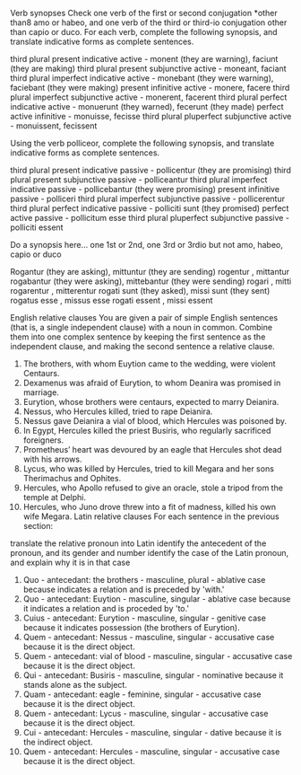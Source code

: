 Verb synopses
Check one verb of the first or second conjugation *other than8 amo or habeo, and one verb of the third or third-io conjugation other than capio or duco. For each verb, complete the following synopsis, and translate indicative forms as complete sentences.

third plural present indicative active - monent (they are warning), faciunt (they are making)
third plural present subjunctive active - moneant, faciant
third plural imperfect indicative active - monebant (they were warning), faciebant (they were making)
present infinitive active - monere, facere
third plural imperfect subjunctive active - monerent, facerent
third plural perfect indicative active - monuerunt (they warned), fecerunt (they made)
perfect active infinitive - monuisse, fecisse
third plural pluperfect subjunctive active - monuissent, fecissent
  
Using the verb polliceor, complete the following synopsis, and translate indicative forms as complete sentences.

third plural present indicative passive - pollicentur (they are promising)
third plural present subjunctive passive - polliceantur 
third plural imperfect indicative passive - pollicebantur (they were promising)
present infinitive passive - polliceri
third plural imperfect subjunctive passive - pollicerentur
third plural perfect indicative passive - polliciti sunt (they promised)
perfect active passive - pollicitum esse
third plural pluperfect subjunctive passive - polliciti essent
    
Do a synopsis here… one 1st or 2nd, one 3rd or 3rdio
but not amo, habeo, capio or duco
   
Rogantur (they are asking), mittuntur (they are sending)
rogentur , mittantur
rogabantur (they were asking), mittebantur (they were sending)
rogari , mitti
rogarentur , mitterentur
rogati sunt (they asked), missi sunt (they sent)
rogatus esse , missus esse
rogati essent , missi essent

English relative clauses
You are given a pair of simple English sentences (that is, a single independent clause) with a noun in common. Combine them into one complex sentence by keeping the first sentence as the independent clause, and making the second sentence a relative clause.
    
1. The brothers, with whom Euytion came to the wedding, were violent Centaurs.
2. Dexamenus was afraid of Eurytion, to whom Deanira was promised in marriage.
3. Eurytion, whose brothers were centaurs, expected to marry Deianira.
4. Nessus, who Hercules killed, tried to rape Deianira.
5. Nessus gave Deianira a vial of blood, which Hercules was poisoned by.
6. In Egypt, Hercules killed the priest Busiris, who regularly sacrificed foreigners.
7. Prometheus’ heart was devoured by an eagle that Hercules shot dead with his arrows.
8. Lycus, who was killed by Hercules, tried to kill Megara and her sons Therimachus and Ophites.
9. Hercules, who Apollo refused to give an oracle, stole a tripod from the temple at Delphi.
10. Hercules, who Juno drove threw into a fit of madness, killed his own wife Megara.
Latin relative clauses
For each sentence in the previous section:

translate the relative pronoun into Latin
identify the antecedent of the pronoun, and its gender and number
identify the case of the Latin pronoun, and explain why it is in that case

1. Quo - antecedant: the brothers - masculine, plural - ablative case because indicates a relation and is preceded by 'with.'
2. Quo - antecedant: Euytion - masculine, singular - ablative case because it indicates a relation and is proceded by 'to.'
3. Cuius - antecedant: Eurytion - masculine, singular - genitive case because it indicates possession (the brothers of Eurytion).
4. Quem - antecedant: Nessus - masculine, singular - accusative case because it is the direct object.
5. Quem - antecedant: vial of blood - masculine, singular - accusative case because it is the direct object.
6. Qui - antecedant: Busiris - masculine, singular - nominative because it stands alone as the subject.
7. Quam - antecedant: eagle - feminine, singular - accusative case because it is the direct object.
8. Quem - antecedant: Lycus - masculine, singular - accusative case because it is the direct object.
9. Cui - antecedant: Hercules - masculine, singular - dative because it is the indirect object. 
10. Quem - antecedant: Hercules - masculine, singular - accusative case because it is the direct object.
